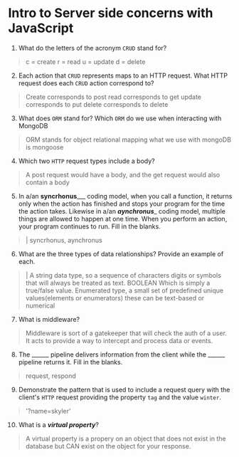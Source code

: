 # Intro to Server side concerns with JavaScript
01. What do the letters of the acronym `CRUD` stand for?

  >  c = create
     r = read
     u = update
     d = delete

02. Each action that `CRUD` represents maps to an HTTP request. What HTTP request does each `CRUD` action correspond to?

  > Create corresponds to post
  read corresponds to get
  update corresponds to put
   delete corresponds to delete

03. What does `ORM` stand for? Which `ORM` do we use when interacting with MongoDB

  > ORM stands for object relational mapping what we use with mongoDB is mongoose

04. Which two `HTTP` request types include a body?

  > A post request would have a body, and the get request would also contain a body

05. In a/an __syncrhonus_____ coding model, when you call a function, it returns only when the action has finished and stops your program for the time the action takes. Likewise in a/an ___aynchronus____ coding model, multiple things are allowed to happen at one time. When you perform an action, your program continues to run.  Fill in the blanks.

  > | syncrhonus, aynchronus

06. What are the three types of data relationships? Provide an example of each.

  > | A string data type, so a sequence of characters digits or symbols that will always be treated as text.
   BOOLEAN Which is simply a true/false value. 
   Enumerated type, a small set of predefined unique values(elements or enumerators) these can be text-based or numerical

07. What is middleware?

  > Middleware is sort of a gatekeeper that will check the auth of a user. It acts to provide a way to intercept and process data or events.

08. The ______ pipeline delivers information from the client while the ______ pipeline returns it. Fill in the blanks. 

  > request, respond

09. Demonstrate the pattern that is used to include a request query with the client's `HTTP` request providing the property `tag` and the value `winter`.

  > '?name=skyler'

10. What is a ***virtual property***?

  > A virtual property is a propery on an object that does not exist in the database but CAN exist on the object for your response.
